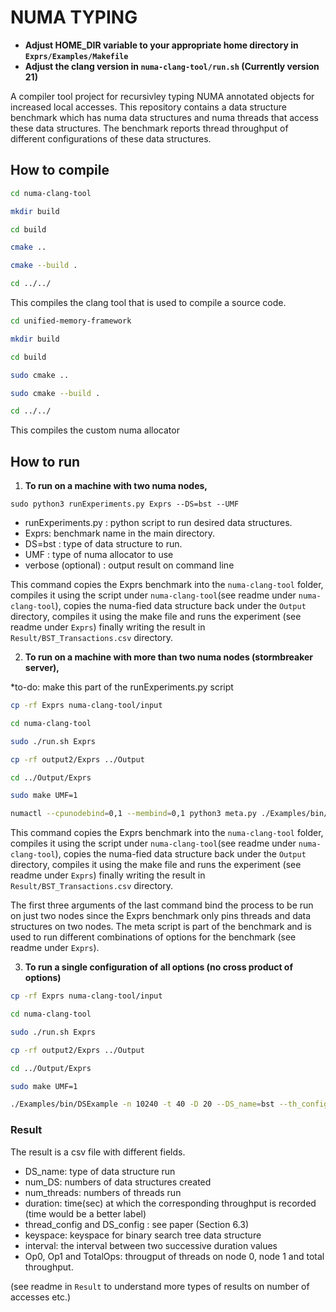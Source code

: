 # NUMA TYPING 
* **Adjust HOME_DIR variable to your appropriate home directory in ```Exprs/Examples/Makefile```**
* **Adjust the clang version in ```numa-clang-tool/run.sh``` (Currently version 21)**



A compiler tool project for recursivley typing NUMA annotated objects for increased local accesses. This repository contains a data structure benchmark which has numa data structures and numa threads that access these data structures. The benchmark reports thread throughput of different configurations of these data structures.


## How to compile

```bash
cd numa-clang-tool

mkdir build 

cd build 

cmake ..

cmake --build .

cd ../../
```

This compiles the clang tool that is used to compile a source code.

```bash
cd unified-memory-framework

mkdir build

cd build 

sudo cmake ..

sudo cmake --build .

cd ../../
```
This compiles the custom numa allocator 

## How to run

1. **To run on a machine with two numa nodes,**

```sudo python3 runExperiments.py Exprs --DS=bst --UMF```

- runExperiments.py : python script to run desired data structures.
- Exprs: benchmark name in the main directory.
- DS=bst : type of data structure to run.
- UMF : type of numa allocator to use
- verbose (optional) : output result on command line

This command copies the Exprs benchmark into the ```numa-clang-tool``` folder, compiles it using the script under ```numa-clang-tool```(see readme under ```numa-clang-tool```), copies the numa-fied data structure back under the ```Output``` directory, compiles it using the make file and runs the experiment (see readme under ```Exprs```) finally writing the result in ```Result/BST_Transactions.csv``` directory.


2. **To run on a machine with more than two numa nodes (stormbreaker server),**

*to-do: make this part of the runExperiments.py script

```bash
cp -rf Exprs numa-clang-tool/input

cd numa-clang-tool

sudo ./run.sh Exprs

cp -rf output2/Exprs ../Output

cd ../Output/Exprs

sudo make UMF=1 

numactl --cpunodebind=0,1 --membind=0,1 python3 meta.py ./Examples/bin/DSExample --meta n:1000000 --meta t:40:80 --meta D:800 --meta DS_name:bst --meta th_config:numa:regular:reverse --meta DS_config:numa:regular --meta k:160  --meta i:10 >> ../../Result/BST_Transactions.csv
```


This command copies the Exprs benchmark into the ```numa-clang-tool``` folder, compiles it using the script under ```numa-clang-tool```(see readme under ```numa-clang-tool```), copies the numa-fied data structure back under the ```Output``` directory, compiles it using the make file and runs the experiment (see readme under ```Exprs```) finally writing the result in ```Result/BST_Transactions.csv``` directory.



The first three arguments of the last command bind the process to be run on just two nodes since the Exprs benchmark only pins threads and data structures on two nodes. The meta script is part of the benchmark and is used to run different combinations of options for the benchmark (see readme under ```Exprs```). 
    

3. **To run a single configuration of all options (no cross product of options)**

```bash
cp -rf Exprs numa-clang-tool/input

cd numa-clang-tool

sudo ./run.sh Exprs

cp -rf output2/Exprs ../Output

cd ../Output/Exprs

sudo make UMF=1 

./Examples/bin/DSExample -n 10240 -t 40 -D 20 --DS_name=bst --th_config=numa --DS_config=numa -k 160 -i 10
```

### Result 
The result is a csv file with different fields. 

- DS_name: type of data structure run
- num_DS: numbers of data structures created
- num_threads: numbers of threads run 
- duration: time(sec) at which the corresponding throughput is recorded (time would be a better label)
- thread_config and DS_config : see paper (Section 6.3)
- keyspace: keyspace for binary search tree data structure
- interval: the interval between two successive duration values 
- Op0, Op1 and TotalOps: througput of threads on node 0, node 1 and total throughput.

(see readme in ```Result``` to understand more types of results on number of accesses etc.)


